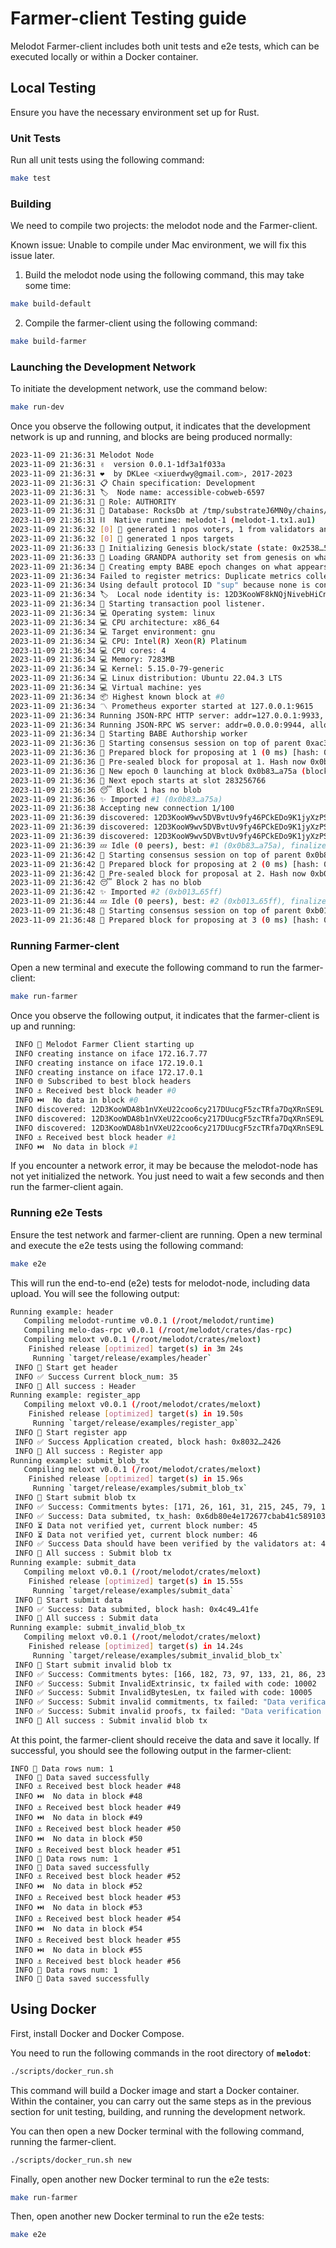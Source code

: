 # Farmer-client Testing guide

Melodot Farmer-client includes both unit tests and e2e tests, which can be executed locally or within a Docker container.

## ****Local Testing****

Ensure you have the necessary environment set up for Rust.

### ****Unit Tests****

Run all unit tests using the following command:

```bash
make test
```

### Building

We need to compile two projects: the melodot node and the Farmer-client. 

Known issue: Unable to compile under Mac environment, we will fix this issue later.

1. Build the melodot node using the following command, this may take some time:

```bash
make build-default
```

2. Compile the farmer-client using the following command:

```bash
make build-farmer
```

### ****Launching the Development Network****

To initiate the development network, use the command below:

```bash
make run-dev
```

Once you observe the following output, it indicates that the development network is up and running, and blocks are being produced normally:

```bash
2023-11-09 21:36:31 Melodot Node    
2023-11-09 21:36:31 ✌️  version 0.0.1-1df3a1f033a    
2023-11-09 21:36:31 ❤️  by DKLee <xiuerdwy@gmail.com>, 2017-2023    
2023-11-09 21:36:31 📋 Chain specification: Development    
2023-11-09 21:36:31 🏷  Node name: accessible-cobweb-6597    
2023-11-09 21:36:31 👤 Role: AUTHORITY    
2023-11-09 21:36:31 💾 Database: RocksDb at /tmp/substrateJ6MN0y/chains/dev/db/full    
2023-11-09 21:36:31 ⛓  Native runtime: melodot-1 (melodot-1.tx1.au1)    
2023-11-09 21:36:32 [0] 💸 generated 1 npos voters, 1 from validators and 0 nominators    
2023-11-09 21:36:32 [0] 💸 generated 1 npos targets    
2023-11-09 21:36:33 🔨 Initializing Genesis block/state (state: 0x2538…5e46, header-hash: 0xac37…e2d5)    
2023-11-09 21:36:33 👴 Loading GRANDPA authority set from genesis on what appears to be first startup.    
2023-11-09 21:36:34 👶 Creating empty BABE epoch changes on what appears to be first startup.    
2023-11-09 21:36:34 Failed to register metrics: Duplicate metrics collector registration attempted    
2023-11-09 21:36:34 Using default protocol ID "sup" because none is configured in the chain specs    
2023-11-09 21:36:34 🏷  Local node identity is: 12D3KooWF8kNQjNivebHiCnTvkACt2SrNW6uEkJbyxWqzu1PAbVg    
2023-11-09 21:36:34 🚀 Starting transaction pool listener.    
2023-11-09 21:36:34 💻 Operating system: linux    
2023-11-09 21:36:34 💻 CPU architecture: x86_64    
2023-11-09 21:36:34 💻 Target environment: gnu    
2023-11-09 21:36:34 💻 CPU: Intel(R) Xeon(R) Platinum    
2023-11-09 21:36:34 💻 CPU cores: 4    
2023-11-09 21:36:34 💻 Memory: 7283MB    
2023-11-09 21:36:34 💻 Kernel: 5.15.0-79-generic    
2023-11-09 21:36:34 💻 Linux distribution: Ubuntu 22.04.3 LTS    
2023-11-09 21:36:34 💻 Virtual machine: yes    
2023-11-09 21:36:34 📦 Highest known block at #0    
2023-11-09 21:36:34 〽️ Prometheus exporter started at 127.0.0.1:9615    
2023-11-09 21:36:34 Running JSON-RPC HTTP server: addr=127.0.0.1:9933, allowed origins=["*"]    
2023-11-09 21:36:34 Running JSON-RPC WS server: addr=0.0.0.0:9944, allowed origins=["*"]    
2023-11-09 21:36:34 👶 Starting BABE Authorship worker    
2023-11-09 21:36:36 🙌 Starting consensus session on top of parent 0xac37c22f067cbea3a82a9952ed61a40a0a32eabb4a46fa96ebc230e63855e2d5    
2023-11-09 21:36:36 🎁 Prepared block for proposing at 1 (0 ms) [hash: 0x94cbc9ee49438476b9291ed9ea4dd722201bff89aaa61c803a6a484e218e3c82; parent_hash: 0xac37…e2d5; extrinsics (1): [0x6d27…d03d]]    
2023-11-09 21:36:36 🔖 Pre-sealed block for proposal at 1. Hash now 0x0b832715fa87a6e813606832ab364150830465fae6fd43f9b740763ba0eba75a, previously 0x94cbc9ee49438476b9291ed9ea4dd722201bff89aaa61c803a6a484e218e3c82.    
2023-11-09 21:36:36 👶 New epoch 0 launching at block 0x0b83…a75a (block slot 283256166 >= start slot 283256166).    
2023-11-09 21:36:36 👶 Next epoch starts at slot 283256766    
2023-11-09 21:36:36 😴 Block 1 has no blob    
2023-11-09 21:36:36 ✨ Imported #1 (0x0b83…a75a)    
2023-11-09 21:36:38 Accepting new connection 1/100
2023-11-09 21:36:39 discovered: 12D3KooW9wv5DVBvtUv9fy46PCkEDo9K1jyXzPS3SKiBbhW4rfty /ip4/172.19.0.1/tcp/4418    
2023-11-09 21:36:39 discovered: 12D3KooW9wv5DVBvtUv9fy46PCkEDo9K1jyXzPS3SKiBbhW4rfty /ip4/172.16.7.77/tcp/4418    
2023-11-09 21:36:39 discovered: 12D3KooW9wv5DVBvtUv9fy46PCkEDo9K1jyXzPS3SKiBbhW4rfty /ip4/172.17.0.1/tcp/4418    
2023-11-09 21:36:39 💤 Idle (0 peers), best: #1 (0x0b83…a75a), finalized #0 (0xac37…e2d5), ⬇ 0 ⬆ 0    
2023-11-09 21:36:42 🙌 Starting consensus session on top of parent 0x0b832715fa87a6e813606832ab364150830465fae6fd43f9b740763ba0eba75a    
2023-11-09 21:36:42 🎁 Prepared block for proposing at 2 (0 ms) [hash: 0x28b41376f2b51efd8def9083bffc3e5c5f98f15d266dfb1986172de9e09e26fc; parent_hash: 0x0b83…a75a; extrinsics (1): [0x57d3…a11a]]    
2023-11-09 21:36:42 🔖 Pre-sealed block for proposal at 2. Hash now 0xb0134001cfed9449650f3c8c6af26230dd2d6ac682b06391b5ec4187c4e365ff, previously 0x28b41376f2b51efd8def9083bffc3e5c5f98f15d266dfb1986172de9e09e26fc.    
2023-11-09 21:36:42 😴 Block 2 has no blob    
2023-11-09 21:36:42 ✨ Imported #2 (0xb013…65ff)    
2023-11-09 21:36:44 💤 Idle (0 peers), best: #2 (0xb013…65ff), finalized #0 (0xac37…e2d5), ⬇ 0 ⬆ 0    
2023-11-09 21:36:48 🙌 Starting consensus session on top of parent 0xb0134001cfed9449650f3c8c6af26230dd2d6ac682b06391b5ec4187c4e365ff    
2023-11-09 21:36:48 🎁 Prepared block for proposing at 3 (0 ms) [hash: 0x73880cfd4f67132321ac78829d30389869c233e8ba528c6b19627ef4b7db8c48; parent_hash: 0xb013…65ff; extrinsics (1): [0xb35b…16f5]]   
```

### ****Running Farmer-clent****

Open a new terminal and execute the following command to run the farmer-client:

```bash
make run-farmer
```

Once you observe the following output, it indicates that the farmer-client is up and running:

```bash
 INFO 🚀 Melodot Farmer Client starting up    
 INFO creating instance on iface 172.16.7.77    
 INFO creating instance on iface 172.19.0.1    
 INFO creating instance on iface 172.17.0.1    
 INFO 🌐 Subscribed to best block headers    
 INFO ⚓ Received best block header #0    
 INFO ⏭️  No data in block #0    
 INFO discovered: 12D3KooWDA8b1nVXeU22coo6cy217DUucgF5zcTRfa7DqXRnSE9L /ip4/172.16.7.77/tcp/4417    
 INFO discovered: 12D3KooWDA8b1nVXeU22coo6cy217DUucgF5zcTRfa7DqXRnSE9L /ip4/172.17.0.1/tcp/4417    
 INFO discovered: 12D3KooWDA8b1nVXeU22coo6cy217DUucgF5zcTRfa7DqXRnSE9L /ip4/172.19.0.1/tcp/4417    
 INFO ⚓ Received best block header #1    
 INFO ⏭️  No data in block #1    
```

If you encounter a network error, it may be because the melodot-node has not yet initialized the network. You just need to wait a few seconds and then run the farmer-client again.

### ****Running e2e Tests****

Ensure the test network and farmer-client are running. Open a new terminal and execute the e2e tests using the following command:

```bash
make e2e
```

This will run the end-to-end (e2e) tests for melodot-node, including data upload. You will see the following output:

```bash
Running example: header
   Compiling melodot-runtime v0.0.1 (/root/melodot/runtime)
   Compiling melo-das-rpc v0.0.1 (/root/melodot/crates/das-rpc)
   Compiling meloxt v0.0.1 (/root/melodot/crates/meloxt)
    Finished release [optimized] target(s) in 3m 24s
     Running `target/release/examples/header`
 INFO 🌟 Start get header    
 INFO ✅ Success Current block_num: 35    
 INFO 💯 All success : Header    
Running example: register_app
   Compiling meloxt v0.0.1 (/root/melodot/crates/meloxt)
    Finished release [optimized] target(s) in 19.50s
     Running `target/release/examples/register_app`
 INFO 🌟 Start register app     
 INFO ✅ Success Application created, block hash: 0x8032…2426    
 INFO 💯 All success : Register app    
Running example: submit_blob_tx
   Compiling meloxt v0.0.1 (/root/melodot/crates/meloxt)
    Finished release [optimized] target(s) in 15.96s
     Running `target/release/examples/submit_blob_tx`
 INFO 🌟 Start submit blob tx    
 INFO ✅ Success: Commitments bytes: [171, 26, 161, 31, 215, 245, 79, 117, 106, 34, 232, 99, 28, 0, 229, 164, 6, 136, 85, 40, 22, 77, 143, 120, 175, 238, 104, 50, 7, 50, 218, 226, 191, 226, 69, 52, 179, 38, 228, 236, 179, 122, 101, 10, 130, 105, 126, 189]    
 INFO ✅ Success: Data submited, tx_hash: 0x6db80e4e172677cbab41c5891035b8bdef538a7b05d7f24f2e0b43197dc5bcc8    
 INFO ⏳ Data not verified yet, current block number: 45    
 INFO ⏳ Data not verified yet, current block number: 46    
 INFO ✅ Success Data should have been verified by the validators at: 47    
 INFO 💯 All success : Submit blob tx    
Running example: submit_data
   Compiling meloxt v0.0.1 (/root/melodot/crates/meloxt)
    Finished release [optimized] target(s) in 15.55s
     Running `target/release/examples/submit_data`
 INFO 🌟 Start submit data    
 INFO ✅ Success: Data submited, block hash: 0x4c49…41fe    
 INFO 💯 All success : Submit data    
Running example: submit_invalid_blob_tx
   Compiling meloxt v0.0.1 (/root/melodot/crates/meloxt)
    Finished release [optimized] target(s) in 14.24s
     Running `target/release/examples/submit_invalid_blob_tx`
 INFO 🌟 Start submit invalid blob tx    
 INFO ✅ Success: Commitments bytes: [166, 182, 73, 97, 133, 21, 86, 237, 128, 28, 102, 130, 250, 210, 22, 184, 0, 123, 104, 160, 30, 122, 92, 38, 197, 190, 67, 98, 134, 77, 243, 183, 214, 132, 242, 125, 137, 179, 229, 153, 160, 233, 193, 101, 224, 104, 102, 143]    
 INFO ✅ Success: Submit InvalidExtrinsic, tx failed with code: 10002    
 INFO ✅ Success: Submit InvalidBytesLen, tx failed with code: 10005    
 INFO ✅ Success: Submit invalid commitments, tx failed: "Data verification failed. Please check your data and try again."    
 INFO ✅ Success: Submit invalid proofs, tx failed: "Data verification failed. Please check your data and try again."    
 INFO 💯 All success : Submit invalid blob tx
```

At this point, the farmer-client should receive the data and save it locally. If successful, you should see the following output in the farmer-client:

```
INFO 🚩 Data rows num: 1    
 INFO 💾 Data saved successfully    
 INFO ⚓ Received best block header #48    
 INFO ⏭️  No data in block #48    
 INFO ⚓ Received best block header #49    
 INFO ⏭️  No data in block #49    
 INFO ⚓ Received best block header #50    
 INFO ⏭️  No data in block #50    
 INFO ⚓ Received best block header #51    
 INFO 🚩 Data rows num: 1    
 INFO 💾 Data saved successfully    
 INFO ⚓ Received best block header #52    
 INFO ⏭️  No data in block #52    
 INFO ⚓ Received best block header #53    
 INFO ⏭️  No data in block #53    
 INFO ⚓ Received best block header #54    
 INFO ⏭️  No data in block #54    
 INFO ⚓ Received best block header #55    
 INFO ⏭️  No data in block #55    
 INFO ⚓ Received best block header #56    
 INFO 🚩 Data rows num: 1    
 INFO 💾 Data saved successfully  
```

## **Using Docker**

First, install Docker and Docker Compose.

You need to run the following commands in the root directory of **`melodot`**:

```bash
./scripts/docker_run.sh
```

This command will build a Docker image and start a Docker container. Within the container, you can carry out the same steps as in the previous section for unit testing, building, and running the development network.

You can then open a new Docker terminal with the following command, running the farmer-client. 

```bash
./scripts/docker_run.sh new
```

Finally, open another new Docker terminal to run the e2e tests:

```bash
make run-farmer
```

Then, open another new Docker terminal to run the e2e tests:

```bash
make e2e
```
